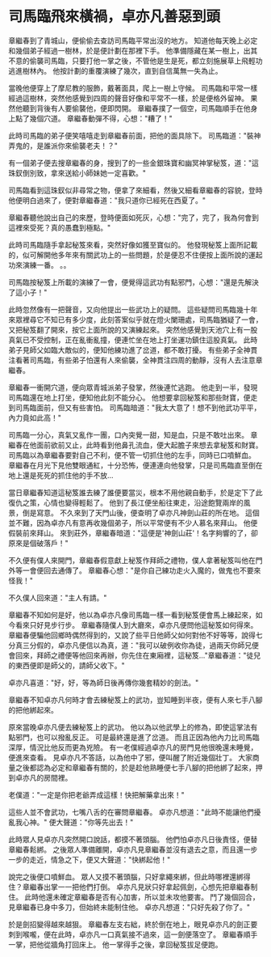 # 司馬臨飛來橫禍，卓亦凡善惡到頭

章繼春到了青城山，便偷偷去查訪司馬臨平常出沒的地方。 知道他每天晚上必定和幾個弟子經過一樹林，於是便計劃在那裡下手。 他準備隱藏在某一樹上，出其不意的偷襲司馬臨，只要打他一掌之後，不管他是生是死，都立刻施展草上飛輕功逃進樹林內。 他按計劃的重覆演練了幾次，直到自信萬無一失為止。

當晚他便穿上了摩尼教的服飾，戴著面具，爬上一樹上守候。 司馬臨和平常一樣經過這樹林，突然他感覺到四周的聲音好像和平常不一樣，於是便格外留神。 果然他聽到背後有人要偷襲他，便即閃開。 章繼春撲了一個空，司馬臨順手在他身上點了幾個穴道。 章繼春動彈不得，心想："糟了！"

此時司馬臨的弟子便笑嘻嘻走到章繼春前面，把他的面具除下。 司馬臨道："裝神弄鬼的，是誰派你來偷襲老夫！？"

有一個弟子便去搜章繼春的身，搜到了的一些金銀珠寶和幽冥神掌秘笈，道："這珠釵倒別致，拿來送給小師妹她一定喜歡。"

司馬臨看到這珠釵似非尋常之物，便拿了來細看，然後又細看章繼春的容貌，登時他便明白過來了，便對章繼春道："我只道你已經死在西夏了。"

章繼春聽他說出自己的來歷，登時便面如死灰，心想："完了，完了，我為何會到這裡來受死？真的愚蠢到極點。"

此時司馬臨隨手拿起秘笈來看，突然好像如獲至寶似的。 他發現秘笈上面所記載的，似可解開他多年來有關武功上的一些問題，於是便忍不住便按上面所說的運起功來演練一番。 。。

司馬臨按秘笈上所載的演練了一會，便覺得這武功有點邪門，心想："還是先解決了這小子！"

此時忽然像有一把聲音，又向他提出一些武功上的疑問。 這些疑問司馬臨幾十年來眾裡尋它不知已有多少度，此刻答案似乎就在燈火闌珊處，司馬臨猶疑了一會，又把秘笈翻了開來，按它上面所說的又演練起來。 突然他感覺到天池穴上有一股真氣已不受控制，正在亂衝亂撞，便連忙坐在地上打坐運功鎮住這股真氣。 此時弟子見師父如臨大敵似的，便知他練功進了岔道，都不敢打擾。 有些弟子全神貫注看著司馬臨，有些弟子怕還有人來偷襲，全神貫注四周的動靜，沒有人去注意章繼春。

章繼春一衝開穴道，便向眾青城派弟子發掌，然後連忙逃跑。 他走到一半，發現司馬臨還在地上打坐，便知他此刻不能分心。 他想要拿回秘笈和那些財寶，便走到司馬臨面前，但又有些害怕。 司馬臨暗道："我太大意了！想不到他武功平平，內力竟如此高！"

司馬臨一分心，真氣又亂作一團，口內突覺一甜，知是血，只是不敢吐出來。 章繼春在他面前欲前又止，此時看到他鼻孔流血，便大起膽子來想去拿秘笈和財寶。 司馬臨以為章繼春要對自己不利，便不管一切抓住他的左手，同時已口噴鮮血。 章繼春在月光下見他雙眼通紅，十分恐怖，便連連向他發掌，只是司馬臨直至倒在地上還是死死的抓住他的手不放...

當日章繼春知道這秘笈誰去練了誰便要當災，根本不用他親自動手，於是定下了此復仇之策，心情也變得輕鬆了。 他到了長江便坐船往東走，沿途飽覽兩岸的風景，倒是寫意。 不久來到了天門山後，便查明了卓亦凡神劍山莊的所在地。 這個並不難，因為卓亦凡有意再收幾個弟子，所以平常便有不少人慕名來拜山。 他便假裝前來拜山。 來到莊外，章繼春暗道："這便是'神劍山莊'！名字夠響的了，卻原來是個破落戶！"

不久便有僕人來開門，章繼春假意獻上秘笈作拜師之禮物，僕人拿著秘笈叫他在門外等一會便回去通傳了。 章繼春心想："是你自己練功走火入魔的，做鬼也不要來怪我！"

不久僕人回來道："主人有請。"

章繼春不知如何是好，他以為卓亦凡像司馬臨一樣一看到秘笈便會馬上練起來，如今看來只好見步行步。 章繼春隨僕人到大廳來，卓亦凡便問他這秘笈如何得來。 章繼春便騙他回鄉時偶然得到的，又說了些平日他師父如何對他不好等等，說得七分真三分假的，卓亦凡便信以為真，道："我可以破例收你為徒，過兩天你師兄便會回來，拜師之禮便等他回來再辦，你先住在東廂裡，這秘笈..."章繼春道："徒兒的東西便即是師父的，請師父收下。"

卓亦凡喜道："好，好，等為師日後再傳你幾套精妙的劍法。"

章繼春不知卓亦凡何時才會去練秘笈上的武功，豈知睡到半夜，便有人來七手八腳的把他綁起來。

原來當晚卓亦凡便去練秘笈上的武功。 他以為以他武學上的修為，即使這掌法有點邪門，也可以撥亂反正。 可是最終還是進了岔道。 而且正因為他內力比司馬臨深厚，情況比他反而更為兇險。 有一老僕經過卓亦凡的房門見他很晚還未睡覺，便進來查看。 見卓亦凡不答話，以為他中了邪，便叫醒了附近幾個壯丁。 大家商量之後都認為必定和章繼春有關的，於是趁他熟睡便七手八腳的把他綁了起來，押到卓亦凡的房間裡。

老僕道："一定是你把老爺弄成這樣！快把解藥拿出來！"

這些人並不會武功，七嘴八舌的在審問章繼春。 卓亦凡想道："此時不能讓他們擾亂我心神。" 便大聲道："你等先出去！"

此時眾人見卓亦凡突然開口說話，都摸不著頭腦。 他們怕卓亦凡日後責怪，便替章繼春鬆綁。 之後眾人準備離開，卓亦凡見章繼春並沒有退去之意，而且還一步一步的走近，情急之下，便又大聲道："快綁起他！"

說完之後便口噴鮮血。 眾人又摸不著頭腦，只好拿繩來綁，但此時哪裡還綁得住？章繼春出掌一一把他們打倒。 卓亦凡見狀只好拿起佩劍，心想先把章繼春制住。 此時他還未確定章繼春是否有心加害，所以並未攻他要害。 鬥了幾個回合，見章繼春已身中多刀，但始終未能制住他。 卓亦凡想道："只好先殺了你了。"

於是劍招變得越來越狠。 章繼春左支右絀，終於倒在地上，眼見卓亦凡的劍正要刺到喉嚨，便在此時，卓亦凡一口真氣接不過來，這一劍便落空了。 章繼春順手一掌，把他從牆角打回床上。 他一掌得手之後，拿回秘笈拔足便跑。

